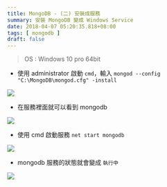```yaml
---
title: MongoDB - (二) 安裝成服務
summary: 安裝 MongoDB 變成 Windows Service
date: 2018-04-07 05:20:35.818+08:00
tags: [ mongodb ]
draft: false
---
```


> OS : Windows 10 pro 64bit

- 使用 administrator 啟動 `cmd`，輸入 `mongod --config "C:\MongoDB\mongod.cfg" -install`

![](/static/images/404.webp)

- 在服務裡面就可以看到 mongodb 

![](/static/images/404.webp)

- 使用 cmd 啟動服務 `net start mongodb`

![](/static/images/404.webp)

- mongodb 服務的狀態就會變成 `執行中`

![](/static/images/404.webp)